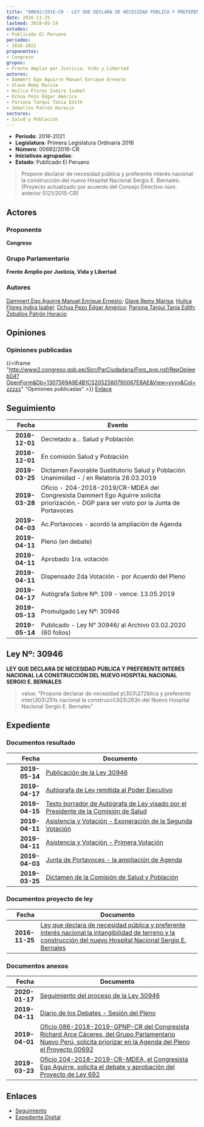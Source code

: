 ```yaml
---
title: "00692/2016-CR - LEY QUE DECLARA DE NECESIDAD PÚBLICA Y PREFERENTE INTERÉS NACIONAL LA CONSTRUCCIÓN DEL NUEVO HOSPITAL NACIONAL SERGIO E. BERNALES"
date: 2016-11-25
lastmod: 2019-05-14
estados:
- Publicado El Peruano
periodos:
- 2016-2021
proponentes:
- Congreso
grupos:
- Frente Amplio por Justicia, Vida y Libertad
autores:
- Dammert Ego Aguirre Manuel Enrique Ernesto
- Glave Remy Marisa
- Huilca Flores Indira Isabel
- Ochoa Pezo Édgar Américo
- Pariona Tarqui Tania Edith
- Zeballos Patrón Horacio
sectores:
- Salud y Población
---
```

- **Periodo**: 2016-2021
- **Legislatura**: Primera Legislatura Ordinaria 2016
- **Número**: 00692/2016-CR
- **Iniciativas agrupadas**: 
- **Estado**: Publicado El Peruano

> Propone declarar de necesidad pública y preferente interés nacional la construcción del nuevo Hospital Nacional Sergio E. Bernales. (Proyecto actualizado por acuerdo del Consejo Directivo núm. anterior 5121/2015-CR)


## Actores

### Proponente

**Congreso**

### Grupo Parlamentario

**Frente Amplio por Justicia, Vida y Libertad**

### Autores

[Dammert Ego Aguirre Manuel Enrique Ernesto](mailto:mailto:mdammert@congreso.gob.pe); [Glave Remy Marisa](mailto:mailto:mglave@congreso.gob.pe); [Huilca Flores Indira Isabel](mailto:mailto:ihuilca@congreso.gob.pe); [Ochoa Pezo Édgar Américo](mailto:mailto:eochoa@congreso.gob.pe); [Pariona Tarqui Tania Edith](mailto:mailto:tpariona@congreso.gob.pe); [Zeballos Patrón Horacio](mailto:mailto:hzeballos@congreso.gob.pe)

## Opiniones

### Opiniones publicadas

{{<iframe "http://www2.congreso.gob.pe/Sicr/ParCiudadana/Foro_pvp.nsf/RepOpiweb04?OpenForm&Db=1307569A9E4B1C52052580790067E8AE&View=yyyy&Col=zzzzz" "Opiniones publicadas" >}}
[Enlace](http://www2.congreso.gob.pe/Sicr/ParCiudadana/Foro_pvp.nsf/RepOpiweb04?OpenForm&Db=1307569A9E4B1C52052580790067E8AE&View=yyyy&Col=zzzzz)


## Seguimiento

| Fecha | Evento |
|------:|--------|
| **2016-12-01** | Decretado a... Salud y Población |
| **2016-12-01** | En comisión Salud y Población |
| **2019-03-25** | Dictamen Favorable Sustitutorio Salud y Población Unanimidad - / en Relatoría 26.03.2019 |
| **2019-03-28** | Oficio - 204-2018-2019/CR-MDEA del Congresista Dammert Ego Aguirre solicita priorización.- DGP para ser visto por la Junta de Portavoces |
| **2019-04-03** | Ac.Portavoces - acordó la ampliación de Agenda |
| **2019-04-11** | Pleno (en debate) |
| **2019-04-11** | Aprobado 1ra. votación |
| **2019-04-11** | Dispensado 2da Votación - por Acuerdo del Pleno |
| **2019-04-17** | Autógrafa Sobre Nº: 109 - vence: 13.05.2019 |
| **2019-05-13** | Promulgado Ley Nº: 30946 |
| **2019-05-14** | Publicado - Ley N° 30946/ al Archivo 03.02.2020 (60 folios) |

## Ley Nº: 30946

**LEY QUE DECLARA DE NECESIDAD PÚBLICA Y PREFERENTE INTERÉS NACIONAL LA CONSTRUCCIÓN DEL NUEVO HOSPITAL NACIONAL SERGIO E. BERNALES**

> value: "Propone declarar de necesidad p\303\272blica y preferente inter\303\251s nacional la construcci\303\263n del Nuevo Hospital Nacional Sergio E. Bernales"


## Expediente

### Documentos resultado

| Fecha | Documento |
|------:|-----------|
| **2019-05-14** | [Publicación de la Ley 30946](http://www.leyes.congreso.gob.pe/Documentos/2016_2021/ADLP/Normas_Legales/30946-LEY.pdf) |
| **2019-04-17** | [Autógrafa de Ley remitida al Poder Ejecutivo](http://www.leyes.congreso.gob.pe/Documentos/2016_2021/ADLP/Texto_Aprobado/AU0069220190417.pdf) |
| **2019-04-15** | [Texto borrador de Autógrafa de Ley visado por el Presidente de la Comisión de Salud](http://www.leyes.congreso.gob.pe/Documentos/2016_2021/Texto_Borrador_de_Autografa/BAU69220190411.pdf) |
| **2019-04-11** | [Asistencia y Votación - Exoneración de la Segunda Votación](http://www.leyes.congreso.gob.pe/Documentos/2016_2021/Asistencia_y_Votacion/Proyectos_de_Ley/Exoneracion_de_Segunda_Votacion/ESV0069220190411.pdf) |
| **2019-04-11** | [Asistencia y Votación - Primera Votación](http://www.leyes.congreso.gob.pe/Documentos/2016_2021/Asistencia_y_Votacion/Proyectos_de_Ley/AV0069220190411..pdf) |
| **2019-04-03** | [Junta de Portavoces - la ampliación de Agenda](http://www.leyes.congreso.gob.pe/Documentos/2016_2021/Acuerdos/Junta_Portavoces/AJP0069220190403.pdf) |
| **2019-03-25** | [Dictamen de la Comisión de Salud y Población](http://www.leyes.congreso.gob.pe/Documentos/2016_2021/Dictamenes/Proyectos_de_Ley/00692DC21MAY20190325...pdf) |

### Documentos proyecto de ley

| Fecha | Documento |
|------:|-----------|
| **2016-11-25** | [Ley que declara de necesidad pública y preferente interés nacional la intangibilidad de terreno y la construcción del nuevo Hospital Nacional Sergio E. Bernales](http://www.leyes.congreso.gob.pe/Documentos/2016_2021/Proyectos_de_Ley_y_de_Resoluciones_Legislativas/PL0069220161125.pdf) |

### Documentos anexos

| Fecha | Documento |
|------:|-----------|
| **2020-01-17** | [Seguimiento del proceso de la Ley 30946](http://www.leyes.congreso.gob.pe/Documentos/2016_2021/Seguimiento_de_Proyectos_de_Ley/00692PL20200117.pdf) |
| **2019-04-11** | [Diario de los Debates - Sesión del Pleno](http://www2.congreso.gob.pe/Sicr/DiarioDebates/Publicad.nsf/SesionesPleno/05256D6E0073DFE9052583DA0053FBDE/$FILE/SLO-2018-5A.pdf) |
| **2019-04-01** | [Oficio 086-2018-2019-GPNP-CR del Congresista Richard Arce Cáceres, del Grupo Parlamentario Nuevo Perú, solicita priorizar en la Agenda del Pleno el Proyecto 00692](http://www.leyes.congreso.gob.pe/Documentos/2016_2021/Oficios/Grupos_Parlamentarios/OFICIO-086-2018-2019-GPNP-CR.pdf) |
| **2019-03-23** | [Oficio 204-2018-2019-CR-MDEA, el Congresista Ego Aguirre, solicita el debate y aprobación del Proyecto de Ley 692](http://www.leyes.congreso.gob.pe/Documentos/2016_2021/Oficios/Congresistas/OFICIO-204-2018-2019-CR-MDEA.pdf) |

## Enlaces

- [Seguimiento](http://www2.congreso.gob.pe/Sicr/TraDocEstProc/CLProLey2016.nsf/f7fff46988ca05b1052578e100829cc7/8ff5b0ba567cddeb05258077000c995a?OpenDocument)
- [Expediente Digital](http://www2.congreso.gob.pe/Sicr/TraDocEstProc/Expvirt_2011.nsf/visbusqptramdoc1621/00692?opendocument)

